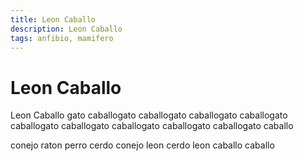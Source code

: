 ```yaml
---
title: Leon Caballo
description: Leon Caballo
tags: anfibio, mamifero
---
```


# Leon Caballo

Leon Caballo gato caballogato caballogato caballogato caballogato caballogato caballogato caballogato caballogato caballogato caballo

conejo raton perro cerdo conejo leon cerdo leon caballo caballo